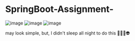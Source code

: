 # SpringBoot-Assignment-
![image](https://user-images.githubusercontent.com/93324684/219799559-f6d3c3d5-7fa1-4ecf-8eaf-146f33ffb430.png)
![image](https://user-images.githubusercontent.com/93324684/219799624-6ab5a7f3-b25c-492f-a57c-4a43bdc9f7af.png)
![image](https://user-images.githubusercontent.com/93324684/219799680-09b00fab-e52d-4975-801a-87cce8a78cf0.png)


may look simple, but, I didn't sleep all night to do this 🥱🥱🥱👽
